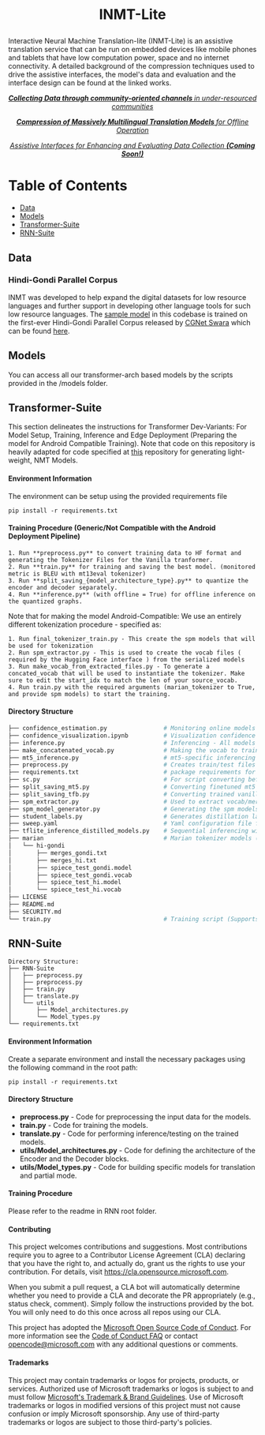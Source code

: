 <h1> <p align="center"> INMT-Lite </p></h1> 
Interactive Neural Machine Translation-lite (INMT-Lite) is an assistive translation service that can be run on embedded devices like mobile phones and tablets that have low computation power, space and no internet connectivity. A detailed background of the compression techniques used to drive the assistive interfaces, the model's data and evaluation and the interface design can be found at the linked works. 

<h7> <p align="center"> <a href="https://arxiv.org/abs/2211.16172"> <i> <b> Collecting Data through community-oriented channels </b> in under-resourced communities </i> </a> 
<h7> <p align="center"> <a href="https://arxiv.org/abs/2210.15184"> <em> <b> Compression of Massively Multilingual Translation Models </b> for Offline Operation </em> </a> 

<h7> <p align="center"> <a href=""> <em> Assistive Interfaces for Enhancing and Evaluating Data Collection <b> (Coming Soon!) </b> </em> </a> 


Table of Contents
=================


  * [Data](#data)
  * [Models](#models)
  * [Transformer-Suite](#transformer-suite)
  * [RNN-Suite](#rnn-suite)

  
## Data
### Hindi-Gondi Parallel Corpus
INMT was developed to help expand the digital datasets for low resource languages and further support in developing other language tools for such low resource languages. The [sample model](https://microsoftapc-my.sharepoint.com/:f:/g/personal/taganu_microsoft_com/El5qZjb_teZJqsHyE5Cyh1kB2QCTMwot8E7wGYpWCi0BQA?e=zEo7bq) in this codebase is trained on  the first-ever Hindi-Gondi Parallel Corpus released by [CGNet Swara](http://cgnetswara.org/) which can be found [here](http://cgnetswara.org/hindi-gondi-corpus.html). 

## Models 
You can access all our transformer-arch based models by the scripts provided in the /models folder.

## Transformer-Suite
This section delineates the instructions for Transformer Dev-Variants: For Model Setup, Training, Inference and Edge Deployment (Preparing the model for Android Compatible Training). Note that code on this repository is heavily adapted for code specified at [this](https://github.com/microsoft/Lightweight-Low-Resource-NMT) repository for generating light-weight, NMT Models. 

#### Environment Information 
The environment can be setup using the provided requirements file
```
pip install -r requirements.txt
```
#### Training Procedure (Generic/Not Compatible with the Android Deployment Pipeline)
```
1. Run **preprocess.py** to convert training data to HF format and generating the Tokenizer Files for the Vanilla tranformer. 
2. Run **train.py** for training and saving the best model. (monitored metric is BLEU with mt13eval tokenizer)
3. Run **split_saving_{model_architecture_type}.py** to quantize the encoder and decoder separately. 
4. Run **inference.py** (with offline = True) for offline inference on the quantized graphs.  
```
Note that for making the model Android-Compatible: We use an entirely different tokenization procedure - specified as: 
```
1. Run final_tokenizer_train.py - This create the spm models that will be used for tokenization
2. Run spm_extractor.py - This is used to create the vocab files ( required by the Hugging Face interface ) from the serialized models
3. Run make_vocab_from_extracted_files.py - To generate a concated_vocab that will be used to instantiate the tokenizer. Make sure to edit the start_idx to match the len of your source_vocab.
4. Run train.py with the required arguments (marian_tokenizer to True, and provide spm models) to start the training.
```
#### Directory Structure
```bash 
├── confidence_estimation.py                # Monitoring online models' logits - Softmax Entropy, Top-K probabilities Dispersion
├── confidence_visualization.ipynb          # Visualization confidence of the models 
├── inference.py                            # Inferencing - All models [mt5, vanilla](For distillation models go to tflite_inference_distilled_models.py)
├── make_concatenated_vocab.py              # Making the vocab to train the Marian Tokenizer (Used for compatibility with Deployment goal)
├── mt5_inference.py                        # mt5-specific inferencing script 
├── preprocess.py                           # Creates train/test files in the format that is required by the dataloader + tokenizer training 
├── requirements.txt                        # package requirements for these scripts      
├── sc.py                                   # For script converting before and after training for languages with unseen scripts 
├── split_saving_mt5.py                     # Converting finetuned mt5 models to offline graphs (split into encoder and decoder)
├── split_saving_tfb.py                     # Converting trained vanilla transformer models to offline graphs (split into encoder and decoder)
├── spm_extractor.py                        # Used to extract vocab/merges from the spm models (Used for compatibility with Deployment goal)
├── spm_model_generator.py                  # Generating the spm models for the Marian Tokenizer (Used for compatibility with Deployment goal)
├── student_labels.py                       # Generates distillation labels in batches using source-lang monolingual data
├── sweep.yaml                              # Yaml configuration file for running sweeps on Wandb
├── tflite_inference_distilled_models.py    # Sequential inferencing with the vanilla transformer models 
├── marian                                  # Marian tokenizer models (Used for compatibility with Deployment goal, Example files are provided as output ref)
│   └── hi-gondi
│       ├── merges_gondi.txt
│       ├── merges_hi.txt
│       ├── spiece_test_gondi.model
│       ├── spiece_test_gondi.vocab
│       ├── spiece_test_hi.model
│       └── spiece_test_hi.vocab 
├── LICENSE
├── README.md
├── SECURITY.md
└── train.py                                # Training script (Supports Continued Pretraining of mt5, Marian Tokenizer Training)

```
## RNN-Suite
```
Directory Structure: 
├── RNN-Suite
│   ├── preprocess.py
│   ├── preprocess.py
│   ├── train.py
│   ├── translate.py
│   └── utils
│       ├── Model_architectures.py
│       └── Model_types.py
└── requirements.txt
```
#### Environment Information
Create a separate environment and install the necessary packages using the following command in the root path:

```
pip install -r requirements.txt
```

#### Directory Structure 
 - **preprocess.py** - Code for preprocessing the input data for the models.
 - **train.py** - Code for training the models.
 - **translate.py** - Code for performing inference/testing on the trained models.
 - **utils/Model_architectures.py** - Code for defining the architecture of the Encoder and the Decoder blocks.
 - **utils/Model_types.py** - Code for building specific models for translation and partial mode.

#### Training Procedure
Please refer to the readme in RNN root folder. 

#### Contributing

This project welcomes contributions and suggestions.  Most contributions require you to agree to a
Contributor License Agreement (CLA) declaring that you have the right to, and actually do, grant us
the rights to use your contribution. For details, visit https://cla.opensource.microsoft.com.

When you submit a pull request, a CLA bot will automatically determine whether you need to provide
a CLA and decorate the PR appropriately (e.g., status check, comment). Simply follow the instructions
provided by the bot. You will only need to do this once across all repos using our CLA.

This project has adopted the [Microsoft Open Source Code of Conduct](https://opensource.microsoft.com/codeofconduct/).
For more information see the [Code of Conduct FAQ](https://opensource.microsoft.com/codeofconduct/faq/) or
contact [opencode@microsoft.com](mailto:opencode@microsoft.com) with any additional questions or comments.

#### Trademarks

This project may contain trademarks or logos for projects, products, or services. Authorized use of Microsoft 
trademarks or logos is subject to and must follow 
[Microsoft's Trademark & Brand Guidelines](https://www.microsoft.com/en-us/legal/intellectualproperty/trademarks/usage/general).
Use of Microsoft trademarks or logos in modified versions of this project must not cause confusion or imply Microsoft sponsorship.
Any use of third-party trademarks or logos are subject to those third-party's policies.
